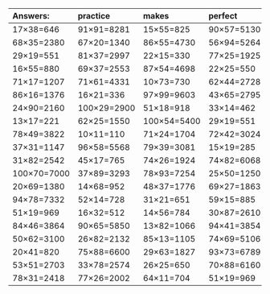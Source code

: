 | Answers: | practice | makes | perfect | ! |
| :--- | :--- | :--- | :--- | :--- |
| 17×38=646 | 91×91=8281 | 15×55=825 | 90×57=5130 | 78×35=2730 | 
| 68×35=2380 | 67×20=1340 | 86×55=4730 | 56×94=5264 | 45×44=1980 | 
| 29×19=551 | 81×37=2997 | 22×15=330 | 77×25=1925 | 83×32=2656 | 
| 16×55=880 | 69×37=2553 | 87×54=4698 | 22×25=550 | 78×98=7644 | 
| 71×17=1207 | 71×61=4331 | 10×73=730 | 62×44=2728 | 24×23=552 | 
| 86×16=1376 | 16×21=336 | 97×99=9603 | 43×65=2795 | 55×97=5335 | 
| 24×90=2160 | 100×29=2900 | 51×18=918 | 33×14=462 | 65×48=3120 | 
| 13×17=221 | 62×25=1550 | 100×54=5400 | 29×19=551 | 18×49=882 | 
| 78×49=3822 | 10×11=110 | 71×24=1704 | 72×42=3024 | 75×76=5700 | 
| 37×31=1147 | 96×58=5568 | 79×39=3081 | 15×19=285 | 23×34=782 | 
| 31×82=2542 | 45×17=765 | 74×26=1924 | 74×82=6068 | 40×33=1320 | 
| 100×70=7000 | 37×89=3293 | 78×93=7254 | 25×50=1250 | 77×50=3850 | 
| 20×69=1380 | 14×68=952 | 48×37=1776 | 69×27=1863 | 68×90=6120 | 
| 94×78=7332 | 52×14=728 | 31×21=651 | 59×15=885 | 70×52=3640 | 
| 51×19=969 | 16×32=512 | 14×56=784 | 30×87=2610 | 11×100=1100 | 
| 84×46=3864 | 90×65=5850 | 13×82=1066 | 94×41=3854 | 33×49=1617 | 
| 50×62=3100 | 26×82=2132 | 85×13=1105 | 74×69=5106 | 95×29=2755 | 
| 20×41=820 | 75×88=6600 | 29×63=1827 | 93×73=6789 | 53×19=1007 | 
| 53×51=2703 | 33×78=2574 | 26×25=650 | 70×88=6160 | 50×65=3250 | 
| 78×31=2418 | 77×26=2002 | 64×11=704 | 51×19=969 | 57×27=1539 | 
